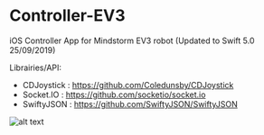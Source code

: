 # Controller-EV3
iOS Controller App for Mindstorm EV3 robot (Updated to Swift 5.0 25/09/2019)

Librairies/API:
  * CDJoystick : https://github.com/Coledunsby/CDJoystick
  * Socket.IO : https://github.com/socketio/socket.io
  * SwiftyJSON : https://github.com/SwiftyJSON/SwiftyJSON
  
![alt text](https://github.com/Kingamattack/Controller-EV3/blob/master/Screenshots/home.png)

